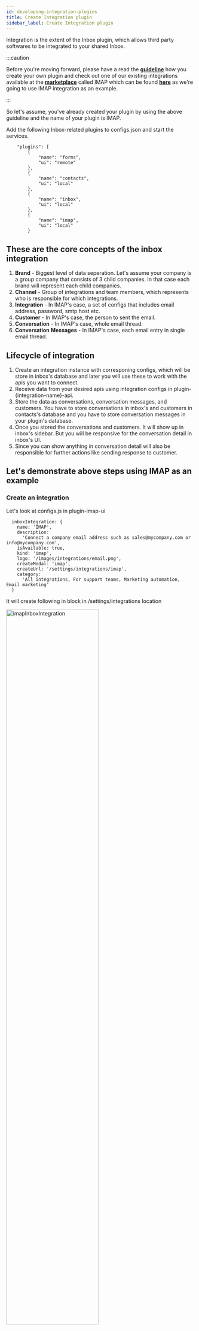 ```yaml
---
id: developing-integration-plugins
title: Create Integration plugin
sidebar_label: Create Integration plugin
---
```


Integration is the extent of the Inbox plugin, which allows third party softwares to be integrated to your shared Inbox. 

:::caution

Before you're moving forward, please have a read the **<a href="https://docs.erxes.io/docs/developer/developing-plugins">guideline</a>** how you create your own plugin and check out one of our existing integrations available at the **<a href="https://erxes.io/marketplace">marketplace</a>** called IMAP which can be found **<a href="https://github.com/erxes/erxes-community/tree/dev/packages">here</a>** as we're going to use IMAP integration as an example.

:::


So let's assume, you've already created your plugin by using the above guideline and the name of your plugin is IMAP.

Add the following Inbox-related plugins to configs.json and start the services.

```
	"plugins": [
		{
			"name": "forms",
			"ui": "remote"
		},
		{
			"name": "contacts",
			"ui": "local"
		},
		{
			"name": "inbox",
			"ui": "local"
		},
		{
			"name": "imap",
			"ui": "local"
		}
```

## These are the core concepts of the inbox integration

1. **Brand** - Biggest level of data seperation. Let's assume your company is a group company that consists of 3 child companies. In that case each brand will represent each child companies.
2. **Channel** - Group of integrations and team members, which represents who is responsible for which integrations.
3. **Integration** - In IMAP's case, a set of configs that includes email address, password, smtp host etc.
4. **Customer** - In IMAP's case, the person to sent the email.
5. **Conversation** - In IMAP's case, whole email thread.
6. **Conversation Messages** - In IMAP's case, each email entry in single email thread.

## Lifecycle of integration

1. Create an integration instance with corresponing configs, which will be store in inbox's database and later you will use these to work with the apis you want to connect.
2. Receive data from your desired apis using integration configs in plugin-{integration-name}-api.
3. Store the data as conversations, conversation messages, and customers. You have to store conversations in inbox's and customers in contacts's database and you have to store conversation messages in your plugin's database.
4. Once you stored the conversations and customers. It will show up in inbox's sidebar. But you will be responsive for the conversation detail in inbox's UI.
5. Since you can show anything in conversation detail will also be responsible for further actions like sending response to customer.

## Let's demonstrate above steps using IMAP as an example
### Create an integration

Let's look at configs.js in plugin-imap-ui

```
  inboxIntegration: {
    name: 'IMAP',
    description:
      'Connect a company email address such as sales@mycompany.com or info@mycompany.com',
    isAvailable: true,
    kind: 'imap',
    logo: '/images/integrations/email.png',
    createModal: 'imap',
    createUrl: '/settings/integrations/imap',
    category:
      'All integrations, For support teams, Marketing automation, Email marketing'
  }
```

It will create following in block in /settings/integrations location

<img src="https://erxes-docs.s3.us-west-2.amazonaws.com/imapInboxIntegration.png" width ="70%" alt="imapInboxIntegration" />

```
    "./inboxIntegrationForm": "./src/components/IntegrationForm.tsx",
```

and

```
  inboxIntegrationForm: './inboxIntegrationForm',
```

these lines will show ```./src/components/IntegrationForm.tsx``` component when you click on the add link in the above picture

<img src="https://erxes-docs.s3.us-west-2.amazonaws.com/imapIntegrationForm.png" width ="70%" alt="imapIntegrationForm" />

When you click on the "Save" button, it will send the message to ```plugin-imap-api```. So you have to write a consumer like the following

```ts
consumeRPCQueue(
  'imap:createIntegration',
  async ({ subdomain, data: { doc, integrationId } }) => {
    const models = await generateModels(subdomain);

    const integration = await models.Integrations.create({
      inboxId: integrationId,
      ...doc
    });

    await listenIntegration(subdomain, integration);

    await models.Logs.createLog({
      type: 'info',
      message: `Started syncing ${integration.user}`
    });

    return {
      status: 'success'
    };
  }
);
  ```

  <a href="https://github.com/erxes/erxes-community/blob/dev/packages/plugin-imap-api/src/messageBroker.ts">here is the example</a>

### Receive data from your desired APIs

<a href="https://github.com/erxes/erxes-community/blob/dev/packages/plugin-imap-api/src/utils.ts">here is the code example</a>

### Store the data

1.

```ts
const apiCustomerResponse = await sendContactsMessage({
  subdomain,
  action: 'customers.createCustomer',
  data: {
    integrationId: integration.inboxId,
    primaryEmail: from
  },
  isRPC: true
});
```

it will send a createCustomer message to contacts plugin and contact plugin will store it in it's database.

2.

```ts
const { _id } = await sendInboxMessage({
  subdomain,
  action: 'integrations.receive',
  data: {
    action: 'create-or-update-conversation',
    payload: JSON.stringify({
      integrationId: integration.inboxId,
      customerId,
      createdAt: msg.date,
      content: msg.subject
    })
  },
  isRPC: true
});
```

it will send a create or update conversation message to inbox plugin and inbox plugin will store it in it's database.

### Conversation detail

in configs.js of plugin-imap-ui


```
"./inboxConversationDetail": "./src/components/ConversationDetail.tsx",
```

and 

```
inboxConversationDetail: './inboxConversationDetail',
```

will render ```./src/components/ConversationDetail.tsx``` component in conversation detail section of inbox ui

<img src="https://erxes-docs.s3.us-west-2.amazonaws.com/imapInboxConversationDetail.png" width ="100%" alt="imapInboxConversationDetail" />

## Creating new integration plugin


Each plugin is composed of two parts, `API` and `UI`

1. Create new folders for both using the following command.

```
cd erxes
yarn create-plugin
```

The command above starts CLI, prompting for few questions to create a new integration plugin as shown below. In this example we create twitter integration.

<img src="https://erxes-docs.s3.us-west-2.amazonaws.com/integration_create_cli.gif" width ="100%"alt="CLI screenshot"></img>

The example below is a new integration plugin, created from an example template, placed at the settings integration.

<img src="https://erxes-docs.s3.us-west-2.amazonaws.com/integration_list.png" width ="100%" alt="Integration list"></img>

The example below is a new integration plugins configuration, created from an example template, placed at the settings integrations config.

<img src="https://erxes-docs.s3.us-west-2.amazonaws.com/integration_config.png" width ="100%" alt="Integration config"></img>

The example below is a creating new example integration using the form.

<img src="https://erxes-docs.s3.us-west-2.amazonaws.com/integration_create.gif" width ="100%" alt="Integration create"></img>


The example below is a creating new integration with detail page. If you choose **with detail** choice in integration plugin UI template. You will link to detail page when clicking add button. 

<img src="https://erxes-docs.s3.us-west-2.amazonaws.com/integration_detail_page.gif" width ="100%" alt="Integration create"></img>

### API file structure

After creating an integration plugin, the following files are generated automatically in your integration plugin API. 

```
📦plugin-twitter-api
 ┣ 📂src
 ┃ ┣ 📂graphql
 ┃ ┃ ┣ 📂resolvers
 ┃ ┃ ┃ ┣ index.ts
 ┃ ┃ ┃ ┣ mutations.ts
 ┃ ┃ ┃ ┗ queries.ts
 ┃ ┃ ┣ index.ts
 ┃ ┃ ┗ typeDefs.ts
 ┃ ┣ configs.ts
 ┃ ┣ controller.ts
 ┃ ┣ messageBroker.ts
 ┃ ┗ models.ts
 ┣ .env.sample
 ┣ package.json
 ┗ tsconfig.json
```
#### Main files

Following files are generated automatically in plugin-[pluginName]-api/src.

##### configs.ts

This file contains main configuration of an integration plugin.

<details>
  <summary>Click to see configs.ts file:</summary>

  ```ts showLineNumbers
    // path: ./packages/plugin-[pluginName]-api/src/configs.ts 

    import typeDefs from './graphql/typeDefs';
    import resolvers from './graphql/resolvers';

    import { initBroker } from './messageBroker';
    import init from './controller';

    export let mainDb;
    export let graphqlPubsub;
    export let serviceDiscovery;

    export let debug;

    export default {
      name: 'twitter',
      graphql: sd => {
        serviceDiscovery = sd;
        return {
          typeDefs,
          resolvers
        };
      },
      meta: {
        // this code will show the integration in UI settings -> integrations
        inboxIntegration: {
          kind: 'twitter',
          label: 'Twitter'
        }
      },
      apolloServerContext: async (context) => {
        return context;
      },

      onServerInit: async options => {
        const app = options.app;
        mainDb = options.db;

        debug = options.debug;
        graphqlPubsub = options.pubsubClient;

        initBroker(options.messageBrokerClient);

        // integration controller
        init(app);
      }
    };
  ```
</details>

##### controller.ts

This file contains integration controllers such as listening integration, connecting integration with erxes, and create conversation and customer. In this example shows message savings.

<details>
  <summary>Click to see controller.ts file: </summary>  

  ```ts showLineNumbers
    import { sendContactsMessage, sendInboxMessage } from './messageBroker';
    import { Customers, Messages } from './models';

    // util function
    const searchMessages = (linkedin, criteria) => {
      return new Promise((resolve, reject) => {
        const messages: any = [];

      });
    };

    // Example for save messages to inbox and create or update customer
    const saveMessages = async (
      linkedin,
      integration,
      criteria
    ) => {
      const msgs: any = await searchMessages(linkedin, criteria);

      for (const msg of msgs) {
        const message = await Messages.findOne({
          messageId: msg.messageId
        });

        if (message) {
          continue;
        }

        const from = msg.from.value[0].address;
        const prev = await Customers.findOne({ email: from });

        let customerId;

        if (!prev) {
          // search customer from contacts api
          const customer = await sendContactsMessage({
            subdomain: 'os',
            action: 'customers.findOne',
            data: {
              primaryEmail: from
            },
            isRPC: true
          });

          if (customer) {
            customerId = customer._id;
          } else {
            // creating new customer
            const apiCustomerResponse = await sendContactsMessage({
              subdomain: 'os',
              action: 'customers.createCustomer',
              data: {
                integrationId: integration.inboxId,
                primaryEmail: from
              },
              isRPC: true
            });

            customerId = apiCustomerResponse._id;
          }

          await Customers.create({
            inboxIntegrationId: integration.inboxId,
            contactsId: customerId,
            email: from
          });
        } else {
          customerId = prev.contactsId;
        }

        let conversationId;

        const relatedMessage = await Messages.findOne({
          $or: [
            { messageId: msg.inReplyTo },
            { messageId: { $in: msg.references || [] } },
            { references: { $in: [msg.messageId] } },
            { references: { $in: [msg.inReplyTo] } }
          ]
        });

        if (relatedMessage) {
          conversationId = relatedMessage.inboxConversationId;
        } else {
          const { _id } = await sendInboxMessage({
            subdomain: 'os',
            action: 'integrations.receive',
            data: {
              action: 'create-or-update-conversation',
              payload: JSON.stringify({
                integrationId: integration.inboxId,
                customerId,
                createdAt: msg.date,
                content: msg.subject
              })
            },
            isRPC: true
          });

          conversationId = _id;
        }

        await Messages.create({
          inboxIntegrationId: integration.inboxId,
          inboxConversationId: conversationId,
          createdAt: msg.date,
          messageId: msg.messageId,
          inReplyTo: msg.inReplyTo,
          references: msg.references,
          subject: msg.subject,
          body: msg.html,
          to: msg.to && msg.to.value,
          cc: msg.cc && msg.cc.value,
          bcc: msg.bcc && msg.bcc.value,
          from: msg.from && msg.from.value,
        });
      }
    };


    // controller for twitter
    const init = async app => {
      // write integration login method below
      app.get('/login', async (req, res) => {
        res.send("login")
      });
      
      app.post('/receive', async (req, res, next) => {
        try {
          // write receive message from integration code here

          res.send("Successfully receiving message");
        } catch (e) {
          return next(new Error(e));
        }

        res.sendStatus(200);
      });

    };

    export default init;
  ```
</details>


##### messageBroker.ts

This file uses for connect with other plugins. You can see message broker functions from <a href="http://localhost:3001/docs/code-reference/api/common-functions#message-broker-functions" target="_blank">**Common functions**</a>.

<details>
  <summary>Click to see messageBroker.ts file:</summary>

  ```ts showLineNumbers

  // path: ./packages/plugin-[pluginName]-api/src/messageBroker.ts 

    import * as dotenv from 'dotenv';
    import {
      ISendMessageArgs,
      sendMessage as sendCommonMessage
    } from '@erxes/api-utils/src/core';
    import { serviceDiscovery } from './configs';
    import { Customers, Integrations, Messages } from './models';

    dotenv.config();

    let client;

    export const initBroker = async cl => {
      client = cl;

      const { consumeRPCQueue } = client;

      consumeRPCQueue(
        'twitter:createIntegration',
        async ({ data: { doc, integrationId } }) => {

          await Integrations.create({
            inboxId: integrationId,
            ...(doc || {})
          });

          return {
            status: 'success'
          };
        }
      );

      consumeRPCQueue(
        'twitter:removeIntegration',
        async ({ data: { integrationId } }) => {

          await Messages.remove({ inboxIntegrationId: integrationId });
          await Customers.remove({ inboxIntegrationId: integrationId });
          await Integrations.remove({ inboxId: integrationId });

          return {
            status: 'success'
          };
        }
      );
    };

    export default function() {
      return client;
    }

    export const sendContactsMessage = (args: ISendMessageArgs) => {
      return sendCommonMessage({
        client,
        serviceDiscovery,
        serviceName: 'contacts',
        ...args
      });
    };

    export const sendInboxMessage = (args: ISendMessageArgs) => {
      return sendCommonMessage({
        client,
        serviceDiscovery,
        serviceName: 'inbox',
        ...args
      });
    };
  ```
</details>

#### GraphQL development

Inside `packages/plugin-<new_plugin>-api/src`, we have a <code>graphql</code> folder. The folder contains code related to GraphQL.

```
 📂src
 ┣ 📂graphql
 ┃ ┣ 📂resolvers 
 ┃ ┃ ┣ index.ts
 ┃ ┃ ┣ mutations.ts
 ┃ ┃ ┗ queries.ts
 ┃ ┣ index.ts
 ┃ ┗ typeDefs.ts
```

##### GraphQL resolvers

Inside `/graphql/resolvers/mutations` GraphQL mutation codes. 

<details>
  <summary>Click to see mutation examples:</summary>

  ```ts showLineNumbers
    import { Accounts } from '../../models';
    import { IContext } from "@erxes/api-utils/src/types"

    const twitterMutations = {
      async twitterAccountRemove(_root, {_id}: {_id: string}, _context: IContext) {
        await Accounts.removeAccount(_id);

        return 'deleted';
      }
    };

    export default twitterMutations;
  ```

</details>

Inside `/graphql/resolvers/queries` folder contains GraphQL query codes. 

<details>
  <summary>Click to see query examples:</summary>

  ```ts showLineNumbers
    import { IContext } from '@erxes/api-utils/src/types';
    import { Accounts, Messages } from '../../models';

    const queries = {
      async twitterConversationDetail(
        _root,
        { conversationId },
        _context: IContext
      ) {
        const messages = await Messages.find({
          inboxConversationId: conversationId
        });

        const convertEmails = emails =>
          (emails || []).map(item => ({ name: item.name, email: item.address }));

        return messages.map(message => {
          return {
            _id: message._id,
            mailData: {
              messageId: message.messageId,
              from: convertEmails(message.from),
              to: convertEmails(message.to),
              cc: convertEmails(message.cc),
              bcc: convertEmails(message.bcc),
              subject: message.subject,
              body: message.body,
            }
          };
        });
      },

      async twitterAccounts(_root, _args, _context: IContext) {
        return Accounts.getAccounts();
      }
    };

    export default queries;
  ```

</details>

##### GraphQL typeDefs
Inside `/graphql/typeDefs.ts` file contains GraphQL typeDefs. 

<details>
  <summary>Click to see typeDefs:</summary>

  ```ts showLineNumbers
    import { gql } from 'apollo-server-express';

    const types = `
      type Twitter {
        _id: String!
        title: String
        mailData: JSON
      }
    `;

    const queries = `
      twitterConversationDetail(conversationId: String!): [Twitter]
      twitterAccounts: JSON
    `;

    const mutations = `
      twitterAccountRemove(_id: String!): String
    `;

    const typeDefs = gql`
      scalar JSON
      scalar Date

      ${types}

      extend type Query {
        ${queries}
      }

      extend type Mutation {
        ${mutations}
      }
    `;

    export default typeDefs;
  ```
</details>


#### Database development

Inside `packages/plugin-<new_plugin>-api/src`, we have a <code>models</code> file. The file contains code related to MongoDB and mongoose.

```
📂src
┗ models.ts
```


##### Mongoose schema and model
Inside `src/models.ts`, file contains Mongoose schema and models.

<details>
  <summary>Click to see Mongoose schema and model example:</summary>

  ```ts showLineNumbers

  ```
</details>


### UI file structure
Automatically generated integration plugin UI's file structure same as general plugin. Only difference is configuring UI. If you want to see general plugin UI file structure <a href="http://localhost:3001/docs/developer/developing-plugins#ui-file-structure">click here</a>.


## Configuring UI

---

### Running port for plugin

Inside `packages/plugin-<new_plugin>-ui/src/configs.js`, running port for plugin UI is set as shown below. Default value is 3024. Please note that each plugin has to have its UI running on an unique port. You may need to change the port manually (inside `configs.js`) if developing multiple plugins.

```js 
module.exports = {
  name: 'twitter',
  scope: 'twitter',
  port: 3024,
  exposes: {
    './routes': './src/routes.tsx',

    // below components will work dynamically. In our case we call this components in inbox-ui.
    './inboxIntegrationSettings': './src/components/IntegrationSettings.tsx',
    './inboxIntegrationForm': './src/components/IntegrationForm.tsx',
    './inboxConversationDetail': './src/components/ConversationDetail.tsx'

  },
  routes: {
    url: 'http://localhost:3024/remoteEntry.js',
    scope: 'twitter',
    module: './routes'
  },

  // calling exposed components
  inboxIntegrationSettings: './inboxIntegrationSettings',
  inboxIntegrationForm: './inboxIntegrationForm',
  inboxConversationDetail: './inboxConversationDetail',

  inboxIntegration: {
    name: 'Twitter',

    // integration desciption will show in integration box.
    description:
      'Please write integration description on plugin config file',
    
    // this variable shows that integration available in production mode. In development mode we always set true value.
    isAvailable: true,

    // integration kind will useful for call integration form dynamically 
    kind: 'twitter',

    // integration logo
    logo: '/images/integrations/twitter.png',
    
    // if you choose with detail page when creating an integration plugin using cli. When you click add button in integration box, integration will link to this url.
    createUrl: '/settings/integrations/twitter',
  }
};
```

### Plugins dynamic components 

Files where exposed components are called dynamically in plugin inbox UI.

#### inboxIntegrationSettings.tsx component

Inside `packages/plugin-inbox-ui/src/settings/integrationsConfig/components/IntegrationConfigs.tsx`, we have a `loadDynamicComponent` function. The code below shows the integrationConfigs component being called dynamically in the plugin inbox UI.

```ts
  {loadDynamicComponent(
    'inboxIntegrationSettings',
    {
      renderItem: this.renderItem
    },
    true
  )}
```


#### inboxIntegrationForm.tsx component

Inside `packages/plugin-inbox-ui/src/settings/integrations/containers/common/IntegrationForm.tsx`, we have a `loadDynamicComponent` function. The code below shows the integrationForm component being called dynamically in the plugin inbox UI.


```ts
return loadDynamicComponent(
  'inboxIntegrationForm',
  updatedProps,
  false,
  type
);
``` 

#### inboxConversationDetail.tsx component

Inside `packages/plugin-inbox-ui/src/inbox/components/conversationDetail/workarea/WorkArea.tsx`, we have a `loadDynamicComponent` function. The code below shows the inboxConversationDetail component being called dynamically in the plugin inbox UI.

```ts
content = loadDynamicComponent('inboxConversationDetail', {
  ...this.props
});
``` 

### Enabling plugins

"plugins" section inside `cli/configs.json` contains plugin names that run when erxes starts. Please note to configure this section if you decide to enable other plugins, remove or recreate plugins.

```json
{
 "jwt_token_secret": "token",
 "dashboard": {},
 "client_portal_domains": "",
 "elasticsearch": {},
 "redis": {
   "password": ""
 },
 "mongo": {
   "username": "",
   "password": ""
 },
 "rabbitmq": {
   "cookie": "",
   "user": "",
   "pass": "",
   "vhost": ""
 },
 "plugins": [
   {
     "name": "logs"
   },
   {
     "name": "new_plugin",
     "ui": "local"
   }
 ]
}

```

## Running erxes

---

Please note that `create-plugin` command automatically adds a new line inside `cli/configs.json`, as well as installs the dependencies necessary.

```json
{
	"jwt_token_secret": "token",
	"client_portal_domains": "",
	"elasticsearch": {},
	"redis": {
		"password": "pass"
	},
	"mongo": {
		"username": "",
		"password": ""
	},
	"rabbitmq": {
		"cookie": "",
		"user": "",
		"pass": "",
		"vhost": ""
	},
	"plugins": [
		{
			"name": "forms",
			"ui": "remote"
		},
		{
			"name": "contacts",
			"ui": "local"
		},
		{
			"name": "inbox",
			"ui": "local"
		},
		{
			"name": "twitter",
			"ui": "local"
		},
	]
}
```

2. Run the following command

```
cd erxes/cli
yarn install
```

3. Then run the following command to start erxes with your newly installed plugin

```
./bin/erxes.js dev
```
